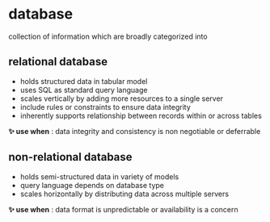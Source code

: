 # database

collection of information which are broadly categorized into

## relational database

- holds structured data in tabular model
- uses SQL as standard query language
- scales vertically by adding more resources to a single server
- include rules or constraints to ensure data integrity
- inherently supports relationship between records within or across tables

**:sparkles: use when** : data integrity and consistency is non negotiable or deferrable


## non-relational database

- holds semi-structured data in variety of models
- query language depends on database type
- scales horizontally by distributing data across multiple servers

**:sparkles: use when** : data format is unpredictable or availability is a concern 
